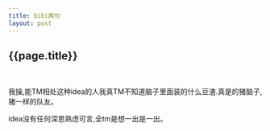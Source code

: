 ```yaml
---
title: bibi两句
layout: post
---
```

## {{page.title}}

<br/>

我操,能TM相处这种idea的人我真TM不知道脑子里面装的什么豆渣.真是的猪脑子,猪一样的队友。

idea没有任何深思熟虑可言,全tm是想一出是一出。
